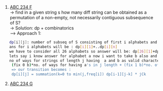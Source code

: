 1. [ABC 234 F](https://atcoder.jp/contests/abc234/tasks/abc234_f?lang=en)\
-> find in a given string s how many diff string can be obtained as a permutation of a non-empty, not necessarily contiguous subsequence of S?\
-> Solution: dp + combinatorics\
--> Approach 1:
```sh
   dp[i][j]: number of subseq of S consisting of first i alphabets and of length j, and their permutations
   ans for i alphabets will be : dp[i][1]+..dp[i][n]
   we have to consider all 26 alphabets so answer will be: dp[26][1]+dp[26][2]+....dp[26][n]
   lets say i know answer for alphabet a now i want to take b also and find answer
   no of ways for strings of length j having  a and b as valid characters:
    (fix 0 b)*no. of ways for having a's in j length + (fix 1 b)*no. of ways for having a's in j-1 length + .... + (fix min(freq[b],j)=k b)*no. of ways for having a's in j-k length
    => our transition becomes :
    dp[i][j] = summation(k=0 to min(j,freq[i]) dp[i-1][j-k] * jCk
```

2. [ABC 234 G](https://atcoder.jp/contests/abc234/tasks/abc234_g?lang=en)
